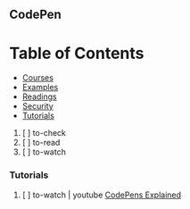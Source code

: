 ## CodePen

# Table of Contents
<!-- MarkdownTOC depth=4 -->
  - [Courses](#courses)
  - [Examples](#examples)
  - [Readings](#readings)
  - [Security](#security)
  - [Tutorials](#tutorials)
<!-- /MarkdownTOC -->

  1. [ ] to-check []()
  1. [ ] to-read []()
  1. [ ] to-watch []()

### Tutorials

  1. [ ] to-watch | youtube [CodePens Explained](https://www.youtube.com/playlist?list=PLLnpHn493BHEVgPPWTjhkE8TlufnL0RVh)
